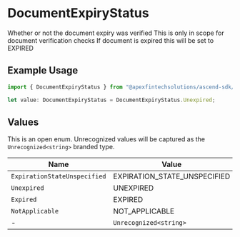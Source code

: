 # DocumentExpiryStatus

Whether or not the document expiry was verified This is only in scope for document verification checks If document is expired this will be set to EXPIRED

## Example Usage

```typescript
import { DocumentExpiryStatus } from "@apexfintechsolutions/ascend-sdk/models/components";

let value: DocumentExpiryStatus = DocumentExpiryStatus.Unexpired;
```

## Values

This is an open enum. Unrecognized values will be captured as the `Unrecognized<string>` branded type.

| Name                         | Value                        |
| ---------------------------- | ---------------------------- |
| `ExpirationStateUnspecified` | EXPIRATION_STATE_UNSPECIFIED |
| `Unexpired`                  | UNEXPIRED                    |
| `Expired`                    | EXPIRED                      |
| `NotApplicable`              | NOT_APPLICABLE               |
| -                            | `Unrecognized<string>`       |